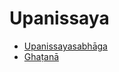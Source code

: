 # Upanissaya

* [Upanissayasabhāga](Upanissaya/Upanissayasabhaga.md)
* [Ghaṭanā](Upanissaya/Ghatana.md)
